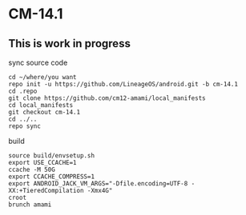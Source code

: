 # CM-14.1

## This is work in progress

sync source code
```
cd ~/where/you want
repo init -u https://github.com/LineageOS/android.git -b cm-14.1
cd .repo
git clone https://github.com/cm12-amami/local_manifests 
cd local_manifests 
git checkout cm-14.1 
cd ../.. 
repo sync
```
build 
```
source build/envsetup.sh
export USE_CCACHE=1
ccache -M 50G
export CCACHE_COMPRESS=1
export ANDROID_JACK_VM_ARGS="-Dfile.encoding=UTF-8 -XX:+TieredCompilation -Xmx4G"
croot
brunch amami
```





